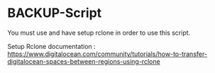 # BACKUP-Script

You must use and have setup rclone in order to use this script.

Setup Rclone documentation : https://www.digitalocean.com/community/tutorials/how-to-transfer-digitalocean-spaces-between-regions-using-rclone
